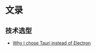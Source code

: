# 文录

## 技术选型
- [Why I chose Tauri instead of Electron](https://aptabase.com/blog/why-chose-to-build-on-tauri-instead-electron)

